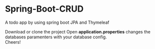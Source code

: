 # Spring-Boot-CRUD
A todo app by using spring boot JPA and Thymeleaf 

Download or clone the project 
Open <b>application.properties</b> changes the databases paramenters with your database config.
<br/>
Cheers!
